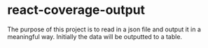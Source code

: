 # react-coverage-output

The purpose of this project is to read in a json file and output it in a meaningful way.
Initially the data will be outputted to a table.